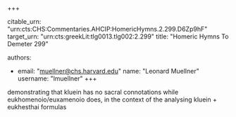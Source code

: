 +++


citable_urn: "urn:cts:CHS:Commentaries.AHCIP:HomericHymns.2.299.D6Zp9hF"
target_urn: "urn:cts:greekLit:tlg0013.tlg002:2.299"
title: "Homeric Hymns To Demeter 299"

authors:
- email: "muellner@chs.harvard.edu"
  name: "Leonard Muellner"
  username: "lmuellner"
+++

<p>demonstrating that kluein has no sacral connotations while eukhomenoio/euxamenoio does, in the context of the analysing kluein + eukhesthai formulas</p>